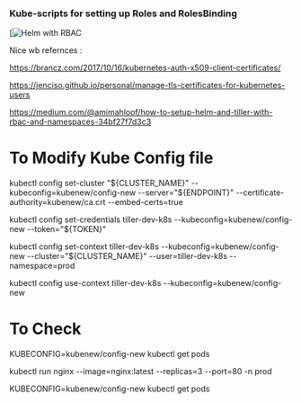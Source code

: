 ### Kube-scripts for setting up Roles and RolesBinding 

[![Helm with RBAC](https://medium.com/@amimahloof/how-to-setup-helm-and-tiller-with-rbac-and-namespaces-34bf27f7d3c3)

Nice wb refernces :

https://brancz.com/2017/10/16/kubernetes-auth-x509-client-certificates/

https://jenciso.github.io/personal/manage-tls-certificates-for-kubernetes-users

https://medium.com/@amimahloof/how-to-setup-helm-and-tiller-with-rbac-and-namespaces-34bf27f7d3c3




# To Modify Kube Config file

kubectl config set-cluster "${CLUSTER_NAME}" --kubeconfig=kubenew/config-new --server="${ENDPOINT}" --certificate-authority=kubenew/ca.crt --embed-certs=true

kubectl config set-credentials tiller-dev-k8s --kubeconfig=kubenew/config-new --token="${TOKEN}"

kubectl config set-context tiller-dev-k8s --kubeconfig=kubenew/config-new --cluster="${CLUSTER_NAME}" --user=tiller-dev-k8s --namespace=prod

kubectl config use-context tiller-dev-k8s --kubeconfig=kubenew/config-new

# To Check 

KUBECONFIG=kubenew/config-new kubectl get pods

kubectl run nginx --image=nginx:latest --replicas=3 --port=80 -n prod

KUBECONFIG=kubenew/config-new kubectl get pods
